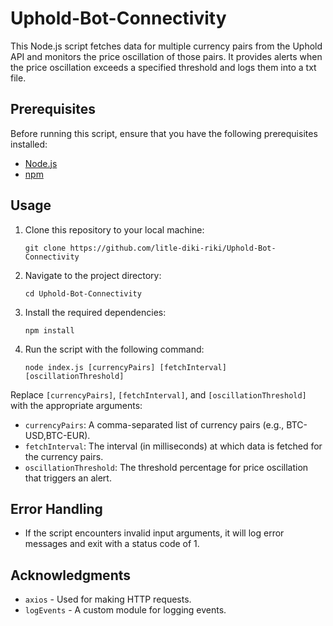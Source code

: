 # Uphold-Bot-Connectivity

This Node.js script fetches data for multiple currency pairs from the Uphold API and monitors the price oscillation of those pairs. It provides alerts when the price oscillation exceeds a specified threshold and logs them into a txt file.

## Prerequisites

Before running this script, ensure that you have the following prerequisites installed:

- [Node.js](https://nodejs.org/)
- [npm](https://www.npmjs.com/) 

## Usage

1. Clone this repository to your local machine:

    ```terminal
    git clone https://github.com/litle-diki-riki/Uphold-Bot-Connectivity

2. Navigate to the project directory:

    ```terminal
    cd Uphold-Bot-Connectivity

3. Install the required dependencies:

    ```terminal
    npm install

4. Run the script with the following command:

    ```terminal
    node index.js [currencyPairs] [fetchInterval] [oscillationThreshold]

Replace `[currencyPairs]`, `[fetchInterval]`, and `[oscillationThreshold]` with the appropriate arguments:

- `currencyPairs`: A comma-separated list of currency pairs (e.g., BTC-USD,BTC-EUR).
- `fetchInterval`: The interval (in milliseconds) at which data is fetched for the currency pairs.
- `oscillationThreshold`: The threshold percentage for price oscillation that triggers an alert.

## Error Handling

- If the script encounters invalid input arguments, it will log error messages and exit with a status code of 1.

## Acknowledgments

- `axios` - Used for making HTTP requests.
- `logEvents` - A custom module for logging events.